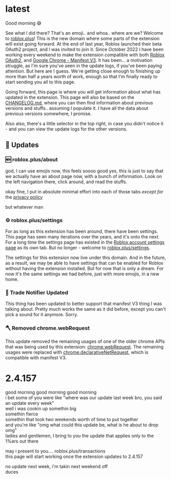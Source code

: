 # latest

Good morning :sweat_smile:

See what I did there? That's an emoji.. and whoa.. where are we? Welcome to [roblox.plus](https://roblox.plus/about/changes)! This is the new domain where some parts of the extension will exist going forward. At the end of last year, Roblox launched their beta OAuth2 project, and I was invited to join it. Since October 2022 I have been working every weekend to make the extension compatible with both [Roblox OAuth2](https://create.roblox.com/docs/cloud/open-cloud/oauth2-overview), and [Google Chrome - Manifest V3](https://developer.chrome.com/docs/extensions/mv3/intro/). It has been... a motivation struggle, as I'm sure you've seen in the update logs, if you've been paying attention. But here are I guess. We're getting close enough to finishing up more than half a years worth of work, enough so that I'm finally ready to start sending you all to this page.

Going forward, this page is where you will get information about what has updated in the extension. This page will also be based on the [CHANGELOG.md](https://github.com/roblox-plus/extension/blob/master/CHANGELOG.md), where you can then find information about previous versions and stuffs.. assuming I populate it. I have all the data about previous versions somewhere, I promise.

Also also, there's a little selector in the top right, in case you didn't notice it - and you can view the update logs for the other versions.

## :tada: Updates

### :new: roblox.plus/about

god, I can use emojis now, this feels soooo good
yes, this is just to say that we actually have an about page now, with a bunch of information. Look on the left navigation there, click around, and read the stuffs.

okay fine, I put in absolute minimal effort into each of those tabs _except for_ the [privacy policy](https://roblox.plus/about/privacy-policy)

but whatever man

### :gear: roblox.plus/settings

For as long as this extension has been around, there have been settings. This page has seen many iterations over the years, and it's onto the next. For a long time the settings page has existed in the [Roblox account settings page](https://www.roblox.com/my/account) as its own tab. But no longer - welcome to [roblox.plus/settings](https://roblox.plus/settings).

The settings for this extension now live under this domain. And in the future, as a result, we may be able to have settings that can be enabled for Roblox without having the extension installed. But for now that is only a dream. For now it's the same settings we had before, just with more emojis, in a new home.

### :arrows_counterclockwise: Trade Notifier Updated

This thing has been updated to better support that manifest V3 thing I was talking about. Pretty much works the same as it did before, except you can't pick a sound for it anymore. Sorry.

### :axe: Removed chrome.webRequest

This update removed the remaining usages of one of the older chrome APIs that was being used by this extension: [chrome.webRequest](https://developer.chrome.com/docs/extensions/reference/webRequest). The remaining usages were replaced with [chrome.declarativeNetRequest](https://developer.chrome.com/docs/extensions/reference/declarativeNetRequest), which is compatible with manifest V3.

# 2.4.157

good morning good morning good morning<br/>
i bet some of you were like "where was our update last week bro, you said an update every week"<br/>
well i was cookin up somethin big<br/>
somethin fierce<br/>
somethin that took two weekends worth of time to put together<br/>
and you're like "omg what could this update be, what is he about to drop omg"<br/>
ladies and gentlemen, I bring to you the update that applies only to the 1%ers out there<br/>

may i present to you.... roblox.plus/transactions<br/>
this page will start working once the extension updates to 2.4.157<br/>

no update next week, i'm takin next weekend off<br/>
duces
